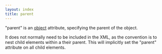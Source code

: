 ```yaml
---
layout: index
title: parent
---
```


"parent" is an [object](../types/object.html) attribute, specifying the parent of the object.

It does not normally need to be included in the XML, as the convention is to nest child elements within a their parent. This will implicitly set the "parent" attribute on all child elements.
